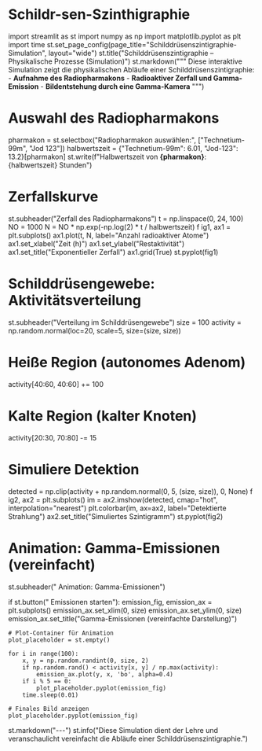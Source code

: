 # Schildr-sen-Szinthigraphie
import streamlit as st 
import numpy as np 
import matplotlib.pyplot as plt 
import time 
st.set_page_config(page_title="Schilddrüsenszintigraphie-Simulation", layout="wide") 
st.title("Schilddrüsenszintigraphie – Physikalische Prozesse (Simulation)") 
st.markdown(""" 
Diese interaktive Simulation zeigt die physikalischen Abläufe einer 
Schilddrüsenszintigraphie: - **Aufnahme des Radiopharmakons** - **Radioaktiver Zerfall und Gamma-Emission** - **Bildentstehung durch eine Gamma-Kamera** 
""") 
# Auswahl des Radiopharmakons 
pharmakon = st.selectbox("Radiopharmakon auswählen:", ["Technetium-99m", "Jod
123"]) 
halbwertszeit = {"Technetium-99m": 6.01, "Jod-123": 13.2}[pharmakon] 
st.write(f"Halbwertszeit von **{pharmakon}**: {halbwertszeit} Stunden") 
# Zerfallskurve 
st.subheader("Zerfall des Radiopharmakons") 
t = np.linspace(0, 24, 100) 
NO = 1000 
N = NO * np.exp(-np.log(2) * t / halbwertszeit) 
f
 ig1, ax1 = plt.subplots() 
ax1.plot(t, N, label="Anzahl radioaktiver Atome") 
ax1.set_xlabel("Zeit (h)") 
ax1.set_ylabel("Restaktivität") 
ax1.set_title("Exponentieller Zerfall") 
ax1.grid(True) 
st.pyplot(fig1) 
# Schilddrüsengewebe: Aktivitätsverteilung 
st.subheader("Verteilung im Schilddrüsengewebe") 
size = 100 
activity = np.random.normal(loc=20, scale=5, size=(size, size)) 
# Heiße Region (autonomes Adenom) 
activity[40:60, 40:60] += 100 
# Kalte Region (kalter Knoten) 
activity[20:30, 70:80] -= 15 
# Simuliere Detektion 
detected = np.clip(activity + np.random.normal(0, 5, (size, size)), 0, None) 
f
 ig2, ax2 = plt.subplots() 
im = ax2.imshow(detected, cmap="hot", interpolation="nearest") 
plt.colorbar(im, ax=ax2, label="Detektierte Strahlung") 
ax2.set_title("Simuliertes Szintigramm") 
st.pyplot(fig2) 
# Animation: Gamma-Emissionen (vereinfacht) 
st.subheader(" Animation: Gamma-Emissionen") 
 
if st.button(" Emissionen starten"): 
    emission_fig, emission_ax = plt.subplots() 
    emission_ax.set_xlim(0, size) 
    emission_ax.set_ylim(0, size) 
    emission_ax.set_title("Gamma-Emissionen (vereinfachte Darstellung)") 
 
    # Plot-Container für Animation 
    plot_placeholder = st.empty() 
 
    for i in range(100): 
        x, y = np.random.randint(0, size, 2) 
        if np.random.rand() < activity[x, y] / np.max(activity): 
            emission_ax.plot(y, x, 'bo', alpha=0.4) 
        if i % 5 == 0: 
            plot_placeholder.pyplot(emission_fig) 
        time.sleep(0.01) 
 
    # Finales Bild anzeigen 
    plot_placeholder.pyplot(emission_fig) 
 
st.markdown("---") 
st.info("Diese Simulation dient der Lehre und veranschaulicht vereinfacht die Abläufe 
einer Schilddrüsenszintigraphie.")
